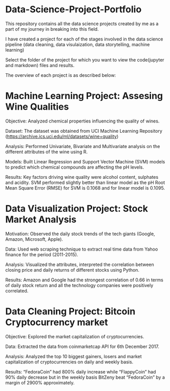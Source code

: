 # Data-Science-Project-Portfolio

This repository contains all the data science projects created by me as a part of my journey in breaking into this field.

I have created a project for each of the stages involved in the data science pipeline (data cleaning, data visulaization, data storytelling, machine learning)

Select the folder of the project for which you want to view the code(jupyter and markdown) files and results.

The overview of each project is as described below:

# Machine Learning Project: Assesing Wine Qualities

Objective: Analyzed chemical properties influencing the quality of wines.

Dataset: The dataset was obtained from UCI Machine Learning Repository (https://archive.ics.uci.edu/ml/datasets/wine+quality)

Analysis: Performed Univariate, Bivariate and Multivariate analysis on the different attributes of the wine using R.

Models: Built Linear Regression and Support Vector Machine (SVM) models to predict which chemical compounds are affecting the pH levels.

Results: Key factors driving wine quality were alcohol content, sulphates and acidity. SVM performed slightly better than linear model as the pH Root Mean Square Error (RMSE) for SVM is 0.1068 and for linear model is 0.1095.

# Data Visualization Project: Stock Market Analysis

Motivation: Observed the daily stock trends of the tech giants (Google, Amazon, Microsoft, Apple).

Data: Used web scraping technique to extract real time data from Yahoo finance for the period (2011-2015).

Analysis: Visualized the attributes, interpreted the correlation between closing price and daily returns of different stocks using Python.

Results: Amazon and Google had the strongest correlation of 0.66 in terms of daily stock return and all the technology companies were positively correlated.

# Data Cleaning Project: Bitcoin Cryptocurrency market

Objective: Explored the market capitalization of cryptocurrencies.

Data: Extracted the data from coinmarketcap API for 6th December 2017.

Analysis: Analyzed the top 10 biggest gainers, losers and market capitalization of cryptocurrencies on daily and weekly basis.

Results: “FedoraCoin” had 800% daily increase while “FlappyCoin” had 90% daily decrease but in the weekly basis BitZeny beat “FedoraCoin” by a margin of 2900% approximately.

